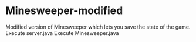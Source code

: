 # Minesweeper-modified

Modified version of Minesweeper which lets you save the state of the game. 
Execute server.java
Execute Minesweeper.java
